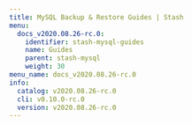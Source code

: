 ```yaml
---
title: MySQL Backup & Restore Guides | Stash
menu:
  docs_v2020.08.26-rc.0:
    identifier: stash-mysql-guides
    name: Guides
    parent: stash-mysql
    weight: 30
menu_name: docs_v2020.08.26-rc.0
info:
  catalog: v2020.08.26-rc.0
  cli: v0.10.0-rc.0
  version: v2020.08.26-rc.0
---
```


